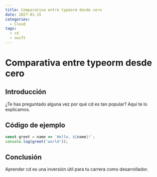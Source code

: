 ```yaml
---
title: Comparativa entre typeorm desde cero
date: 2027-01-15
categories:
  - Cloud
tags:
  - cd
  - swift
---
```


# Comparativa entre typeorm desde cero

## Introducción

¿Te has preguntado alguna vez por qué cd es tan popular? Aquí te lo explicamos.

## Código de ejemplo

```javascript
const greet = name => `Hello, ${name}!`;
console.log(greet('world'));
```

## Conclusión

Aprender cd es una inversión útil para tu carrera como desarrollador.